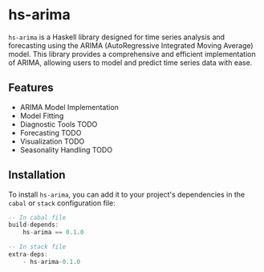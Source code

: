 # hs-arima

`hs-arima` is a Haskell library designed for time series analysis and forecasting using the ARIMA (AutoRegressive Integrated Moving Average) model. This library provides a comprehensive and efficient implementation of ARIMA, allowing users to model and predict time series data with ease.

## Features

- ARIMA Model Implementation
- Model Fitting
- Diagnostic Tools TODO
- Forecasting TODO
- Visualization TODO
- Seasonality Handling TODO

## Installation

To install `hs-arima`, you can add it to your project's dependencies in the `cabal` or `stack` configuration file:

```haskell
-- In cabal file
build-depends: 
    hs-arima == 0.1.0

-- In stack file
extra-deps: 
    - hs-arima-0.1.0